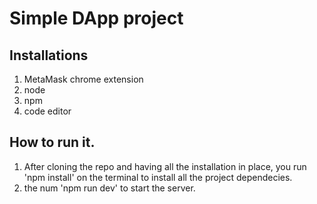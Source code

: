 # Simple DApp project
## Installations
1. MetaMask chrome extension
2. node
3. npm
4. code editor

## How to run it.
1. After cloning the repo and having all the installation in place, you run 'npm install' on the terminal to install all the project dependecies.
2. the num 'npm run dev' to start the server.


